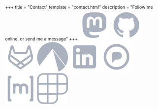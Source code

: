 +++
title = "Contact"
template = "contact.html"
description = "Follow me online, or send me a message"
+++
[![Mastodon](mastodon.svg)](https://fosstodon.org/@brandont)
[![Github](github.svg)](https://github.com/b-dont)
[![Gitlab](gitlab.svg)](https://gitlab.com/bdont)
[![Codeberg](codeberg.svg)](https://codeberg.org/brandont)
[![LinkedIn](linkedin.svg)](https://www.linkedin.com/in/bphillips-dev/)
[![PixelFed](pixelfed.svg)](https://pixelfed.social/bdont)
[![Matrix](matrix.svg)](https://matrix.to/#/@brandon.exe:matrix.org)
[![Polywork](polywork.svg)](https://www.polywork.com/brandont)

